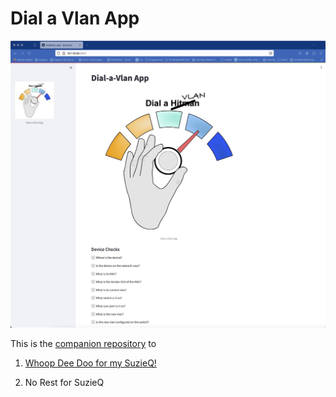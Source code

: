# Dial a Vlan App

<img src="images/App_frontpage.jpg" alt="App_frontpage" style="zoom:70%;" />

This is the [companion repository](https://github.com/cldeluna/no_rest4sq) to 

1. [Whoop Dee Doo for my SuzieQ!](https://gratuitous-arp.net/fabric-like-visibility-to-your-network-with-suzieq/)

2. No Rest for SuzieQ

   





